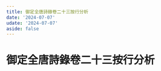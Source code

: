```yaml
---
title: 御定全唐詩錄卷二十三按行分析
date: '2024-07-07'
udate: '2024-07-07'
aside: false
---
```

# 御定全唐詩錄卷二十三按行分析

<LinePage :list="lines" :chapternum="23" />

<script setup>
const chapter = '卷二十三';
import lines from '/data/qtsl/卷二十三/lines.json'
</script>
